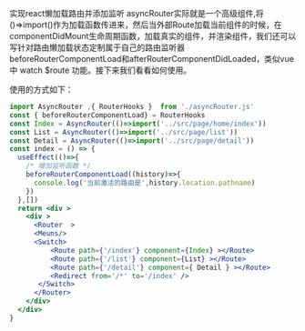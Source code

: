 实现react懒加载路由并添加监听
asyncRouter实际就是一个高级组件,将()=>import()作为加载函数传进来，然后当外部Route加载当前组件的时候，在componentDidMount生命周期函数，加载真实的组件，并渲染组件，我们还可以写针对路由懒加载状态定制属于自己的路由监听器beforeRouterComponentLoad和afterRouterComponentDidLoaded，类似vue中 watch $route 功能。接下来我们看看如何使用。

使用的方式如下：
```jsx
import AsyncRouter ,{ RouterHooks }  from './asyncRouter.js'
const { beforeRouterComponentLoad} = RouterHooks
const Index = AsyncRouter(()=>import('../src/page/home/index'))
const List = AsyncRouter(()=>import('../src/page/list'))
const Detail = AsyncRouter(()=>import('../src/page/detail'))
const index = () => {
  useEffect(()=>{
    /* 增加监听函数 */  
    beforeRouterComponentLoad((history)=>{
      console.log('当前激活的路由是',history.location.pathname)
    })
  },[])
  return <div >
    <div >
      <Router  >
      <Meuns/>
      <Switch>
          <Route path={'/index'} component={Index} ></Route>
          <Route path={'/list'} component={List} ></Route>
          <Route path={'/detail'} component={ Detail } ></Route>
          <Redirect from='/*' to='/index' />
       </Switch>
      </Router>
    </div>
  </div>
}

```
